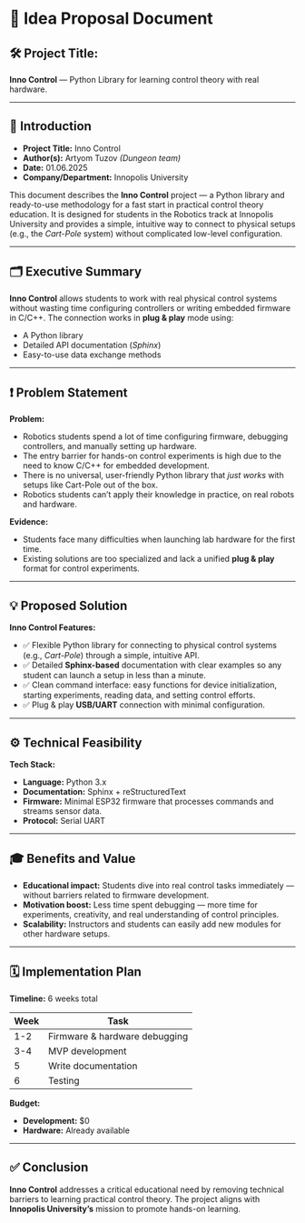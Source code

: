 # 📄 Idea Proposal Document

## 🛠️ **Project Title:**  
**Inno Control** — Python Library for learning control theory with real hardware.

---

## 📌 **Introduction**

- **Project Title:** Inno Control  
- **Author(s):** Artyom Tuzov *(Dungeon team)*  
- **Date:** 01.06.2025  
- **Company/Department:** Innopolis University  

This document describes the **Inno Control** project — a Python library and ready-to-use methodology for a fast start in practical control theory education.
It is designed for students in the Robotics track at Innopolis University and provides a simple, intuitive way to connect to physical setups (e.g., the *Cart-Pole* system) without complicated low-level configuration.

---

## 🗂️ **Executive Summary**

**Inno Control** allows students to work with real physical control systems without wasting time configuring controllers or writing embedded firmware in C/C++. The connection works in **plug & play** mode using:  

- A Python library  
- Detailed API documentation (*Sphinx*)  
- Easy-to-use data exchange methods  

---

## ❗ **Problem Statement**

**Problem:**  
- Robotics students spend a lot of time configuring firmware, debugging controllers, and manually setting up hardware.  
- The entry barrier for hands-on control experiments is high due to the need to know C/C++ for embedded development.  
- There is no universal, user-friendly Python library that *just works* with setups like Cart-Pole out of the box.  
- Robotics students can’t apply their knowledge in practice, on real robots and hardware.

**Evidence:**  
- Students face many difficulties when launching lab hardware for the first time.  
- Existing solutions are too specialized and lack a unified **plug & play** format for control experiments.

---

## 💡 **Proposed Solution**

**Inno Control Features:**  
- ✅ Flexible Python library for connecting to physical control systems (e.g., *Cart-Pole*) through a simple, intuitive API.  
- ✅ Detailed **Sphinx-based** documentation with clear examples so any student can launch a setup in less than a minute.  
- ✅ Clean command interface: easy functions for device initialization, starting experiments, reading data, and setting control efforts.  
- ✅ Plug & play **USB/UART** connection with minimal configuration.

---

## ⚙️ **Technical Feasibility**

**Tech Stack:**  
- **Language:** Python 3.x  
- **Documentation:** Sphinx + reStructuredText  
- **Firmware:** Minimal ESP32 firmware that processes commands and streams sensor data.  
- **Protocol:** Serial UART

---

## 🎓 **Benefits and Value**

- **Educational impact:** Students dive into real control tasks immediately — without barriers related to firmware development.  
- **Motivation boost:** Less time spent debugging — more time for experiments, creativity, and real understanding of control principles.  
- **Scalability:** Instructors and students can easily add new modules for other hardware setups.

---

## 🗓️ **Implementation Plan**

**Timeline:** 6 weeks total

| Week | Task                       |
|------|----------------------------|
| 1-2  | Firmware & hardware debugging |
| 3-4  | MVP development            |
| 5    | Write documentation        |
| 6    | Testing                    |

**Budget:**  
- **Development:** $0  
- **Hardware:** Already available

---

## ✅ **Conclusion**

**Inno Control** addresses a critical educational need by removing technical barriers to learning practical control theory. The project aligns with **Innopolis University’s** mission to promote hands-on learning.
